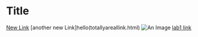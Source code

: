 # Title

[New Link](https://thishaschanged.com)
[another new Link]hello(totallyareallink.html)
![An Image](totallyanimage.png)
[lab1 link](https://github.com/ucsd-cse15l-w22/ucsd-cse15l-w22.github.io/blob/main/_posts/weeks/2022-01-03-week1.md?plain=1)